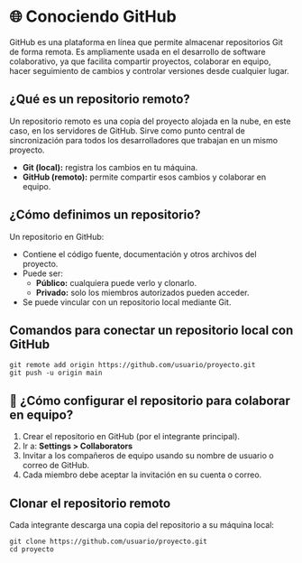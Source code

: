 <!DOCTYPE html>
<html lang="es">
<head>
  <meta charset="UTF-8" />

<h1>🌐 Conociendo GitHub</h1>

<p>
  GitHub es una plataforma en línea que permite almacenar repositorios Git de forma remota. Es ampliamente usada en el desarrollo de software colaborativo, ya que facilita compartir proyectos, colaborar en equipo, hacer seguimiento de cambios y controlar versiones desde cualquier lugar.
</p>

<h2>¿Qué es un repositorio remoto?</h2>
<p>
  Un repositorio remoto es una copia del proyecto alojada en la nube, en este caso, en los servidores de GitHub. Sirve como punto central de sincronización para todos los desarrolladores que trabajan en un mismo proyecto.
</p>
<ul>
  <li><strong>Git (local):</strong> registra los cambios en tu máquina.</li>
  <li><strong>GitHub (remoto):</strong> permite compartir esos cambios y colaborar en equipo.</li>
</ul>

<h2>¿Cómo definimos un repositorio?</h2>
<p>Un repositorio en GitHub:</p>
<ul>
  <li>Contiene el código fuente, documentación y otros archivos del proyecto.</li>
  <li>Puede ser:
    <ul>
      <li><strong>Público:</strong> cualquiera puede verlo y clonarlo.</li>
      <li><strong>Privado:</strong> solo los miembros autorizados pueden acceder.</li>
    </ul>
  </li>
  <li>Se puede vincular con un repositorio local mediante Git.</li>
</ul>

<h2>Comandos para conectar un repositorio local con GitHub</h2>
<pre><code>git remote add origin https://github.com/usuario/proyecto.git
git push -u origin main</code></pre>

<h2>🔹 ¿Cómo configurar el repositorio para colaborar en equipo?</h2>
<ol>
  <li>Crear el repositorio en GitHub (por el integrante principal).</li>
  <li>Ir a: <strong>Settings &gt; Collaborators</strong></li>
  <li>Invitar a los compañeros de equipo usando su nombre de usuario o correo de GitHub.</li>
  <li>Cada miembro debe aceptar la invitación en su cuenta o correo.</li>
</ol>

<h2>Clonar el repositorio remoto</h2>
<p>Cada integrante descarga una copia del repositorio a su máquina local:</p>
<pre><code>git clone https://github.com/usuario/proyecto.git
cd proyecto</code></pre>

</body>
</html>
